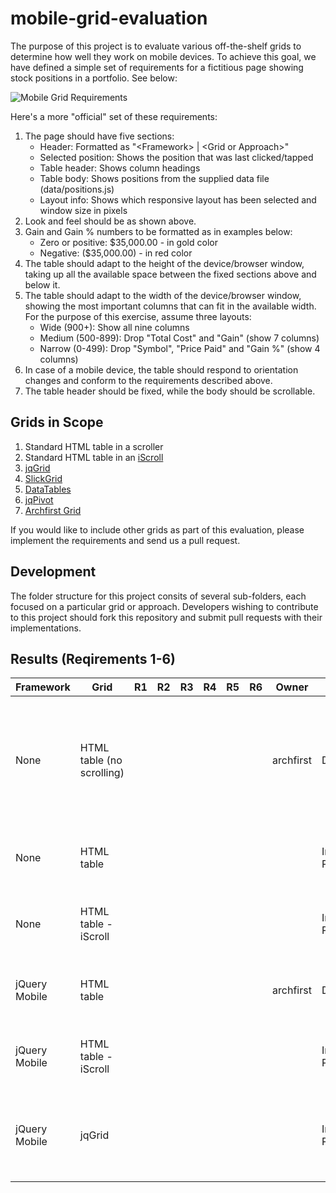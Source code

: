 mobile-grid-evaluation
======================

The purpose of this project is to evaluate various off-the-shelf grids to determine how well they work
on mobile devices. To achieve this goal, we have defined a simple set of requirements for a fictitious
page showing stock positions in a portfolio. See below:

![Mobile Grid Requirements](https://raw.github.com/archfirst/mobile-grid-evaluation/master/docs/mobile-grid-requirements.png)

Here's a more "official" set of these requirements:

1. The page should have five sections:
    * Header: Formatted as "\<Framework\> | \<Grid or Approach\>"
    * Selected position: Shows the position that was last clicked/tapped
    * Table header: Shows column headings
    * Table body: Shows positions from the supplied data file (data/positions.js)
    * Layout info: Shows which responsive layout has been selected and window size in pixels
2. Look and feel should be as shown above.
3. Gain and Gain % numbers to be formatted as in examples below:
    * Zero or positive: $35,000.00 - in gold color
    * Negative: ($35,000.00) - in red color
4. The table should adapt to the height of the device/browser window, taking up all the available
space between the fixed sections above and below it.
5. The table should adapt to the width of the device/browser window, showing the most important
columns that can fit in the available width. For the purpose of this exercise, assume three layouts:
    * Wide (900+): Show all nine columns
    * Medium (500-899): Drop "Total Cost" and "Gain" (show 7 columns)
    * Narrow (0-499): Drop "Symbol", "Price Paid" and "Gain %" (show 4 columns)
6. In case of a mobile device, the table should respond to orientation changes and conform to the
requirements described above.
7. The table header should be fixed, while the body should be scrollable.

Grids in Scope
--------------
1. Standard HTML table in a scroller
2. Standard HTML table in an [iScroll](http://cubiq.org/iscroll-4)
3. [jqGrid](http://www.trirand.com)
4. [SlickGrid](https://github.com/mleibman/SlickGrid/wiki)
5. [DataTables](http://www.datatables.net)
6. [jqPivot](https://github.com/roblarsen/jqPivot)
7. [Archfirst Grid](https://archfirst.googlecode.com/svn/trunk/html/libs/archfirst/jquery-afgrid)

If you would like to include other grids as part of this evaluation, please implement the requirements
and send us a pull request.

Development
-----------
The folder structure for this project consits of several sub-folders, each focused on a particular
grid or approach. Developers wishing to contribute to this project should fork this repository and
submit pull requests with their implementations.

Results (Reqirements 1-6)
-------------------------
<table>
    <thead>
        <tr>
            <th>Framework</th>
            <th>Grid</th>
            <th>R1</th>
            <th>R2</th>
            <th>R3</th>
            <th>R4</th>
            <th>R5</th>
            <th>R6</th>
            <th>Owner</th>
            <th>Status</th>
            <th>Demo</th>
            <th>Comments</th>
        </tr>
    </thead>
    <tbody>
        <tr>
            <td>None</td>
            <td>HTML table (no scrolling)</td>
            <td></td>
            <td></td>
            <td></td>
            <td></td>
            <td></td>
            <td></td>
            <td>archfirst</td>
            <td>Done</td>
            <td><a href="http://archfirst.org/examples/mobile-grid-evaluation/no-framework-html-table-no-scrolling" target="_blank">Test</a></td>
            <td>Starter example providing desired look and feel. No attempt to make a scrolling table</td>
        </tr>
        <tr>
            <td>None</td>
            <td>HTML table</td>
            <td></td>
            <td></td>
            <td></td>
            <td></td>
            <td></td>
            <td></td>
            <td></td>
            <td>In Progress</td>
            <td><a href="http://archfirst.org/examples/mobile-grid-evaluation/no-framework-html-table" target="_blank">Test</a></td>
            <td>Needs work to freeze table header</td>
        </tr>
        <tr>
            <td>None</td>
            <td>HTML table - iScroll</td>
            <td></td>
            <td></td>
            <td></td>
            <td></td>
            <td></td>
            <td></td>
            <td></td>
            <td>In Progress</td>
            <td><a href="http://archfirst.org/examples/mobile-grid-evaluation/no-framework-html-table-iScroll" target="_blank">Test</a></td>
            <td>Needs work to freeze table header</td>
        </tr>
        <tr>
            <td>jQuery Mobile</td>
            <td>HTML table</td>
            <td></td>
            <td></td>
            <td></td>
            <td></td>
            <td></td>
            <td></td>
            <td>archfirst</td>
            <td>Done</td>
            <td><a href="http://archfirst.org/examples/mobile-grid-evaluation/jquery-mobile-html-table" target="_blank">Test</a></td>
            <td>Needs work to freeze table header</td>
        </tr>
        <tr>
            <td>jQuery Mobile</td>
            <td>HTML table - iScroll</td>
            <td></td>
            <td></td>
            <td></td>
            <td></td>
            <td></td>
            <td></td>
            <td></td>
            <td>In Progress</td>
            <td><a href="http://archfirst.org/examples/mobile-grid-evaluation/jquery-mobile-html-table-iscroll" target="_blank">Test</a></td>
            <td>Needs work to freeze table header</td>
        </tr>
        <tr>
            <td>jQuery Mobile</td>
            <td>jqGrid</td>
            <td></td>
            <td></td>
            <td></td>
            <td></td>
            <td></td>
            <td></td>
            <td></td>
            <td>In Progress</td>
            <td><a href="http://archfirst.org/examples/mobile-grid-evaluation/juqery-mobile-jqgrid" target="_blank">Test</a></td>
            <td>Needs work on look & feel as well as scrolling on mobile devices.</td>
        </tr>
    </tbody>
</table>